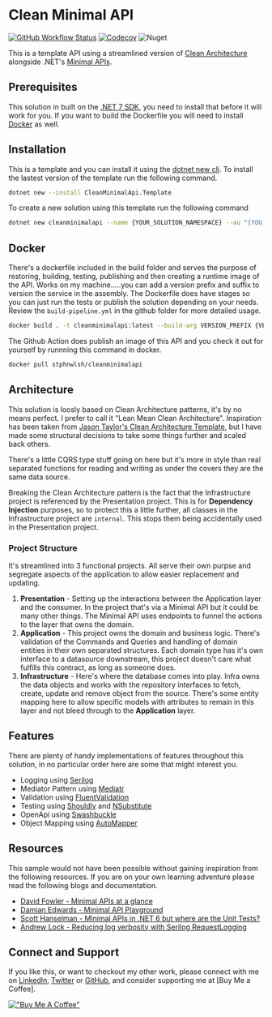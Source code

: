 # Clean Minimal API

[![GitHub Workflow Status](https://img.shields.io/github/actions/workflow/status/stphnwlsh/cleanminimalapi/build-pipeline.yml?label=Build%20Pipeline%20&logo=github&style=for-the-badge)](https://github.com/stphnwlsh/CleanMinimalApi/actions/workflows/build-pipeline.yml)
[![Codecov](https://img.shields.io/codecov/c/github/stphnwlsh/CleanMinimalApi?label=Code%20Coverage&logo=codecov&logoColor=white&style=for-the-badge)](https://codecov.io/gh/stphnwlsh/CleanMinimalApi)
![Nuget](https://img.shields.io/nuget/v/CleanMinimalApi.Template?label=nuget%20template&logo=nuget&logoColor=white&style=for-the-badge)

This is a template API using a streamlined version of [Clean Architecture](https://blog.cleancoder.com/uncle-bob/2012/08/13/the-clean-architecture.html) alongside .NET's [Minimal APIs](https://docs.microsoft.com/en-us/aspnet/core/fundamentals/minimal-apis?view=aspnetcore-7.0).

## Prerequisites

This solution in built on the [.NET 7 SDK](https://dotnet.microsoft.com/download/dotnet/7.0), you need to install that before it will work for you.  If you want to build the Dockerfile you will need to install [Docker](https://www.docker.com/products/docker-desktop) as well.

## Installation

This is a template and you can install it using the [dotnet new cli](https://docs.microsoft.com/en-us/dotnet/core/tools/dotnet-new).  To install the lastest version of the template run the following command.

``` bash
dotnet new --install CleanMinimalApi.Template
```

To create a new solution using this template run the following command

```bash
dotnet new cleanminimalapi --name {YOUR_SOLUTION_NAMESPACE} --au "{YOU_AUTHORS_NAME}"
```

## Docker

There's a dockerfile included in the build folder and serves the purpose of restoring, building, testing, publishing and then creating a runtime image of the API.  Works on my machine.....you can add a version prefix and suffix to version the service in the assembly.  The Dockerfile does have stages so you can just run the tests or publish the solution depending on your needs.  Review the `build-pipeline.yml` in the github folder for more detailed usage.

``` bash
docker build . -t cleanminimalapi:latest --build-arg VERSION_PREFIX {VERSION_NUMBER} -- build-arg VERSION_SUFFIX {PRERELEASE_NAME}
```

The Github Action does publish an image of this API and you check it out for yourself by runnning this command in docker.

``` bash
docker pull stphnwlsh/cleanminimalapi
```

## Architecture

This solution is loosly based on Clean Architecture patterns, it's by no means perfect.  I prefer to call it "Lean Mean Clean Architecture".  Inspiration has been taken from [Jason Taylor's Clean Architecture Template](https://github.com/jasontaylordev/CleanArchitecture), but I have made some structural decisions to take some things further and scaled back others.

There's a little CQRS type stuff going on here but it's more in style than real separated functions for reading and writing as under the covers they are the same data source.

Breaking the Clean Architecture pattern is the fact that the Infrastructure project is referenced by the Presentation project.  This is for **Dependency Injection** purposes, so to protect this a little further, all classes in the Infrastructure project are `internal`.  This stops them being accidentally used in the Presentation project.

### Project Structure

It's streamlined into 3 functional projects.  All serve their own purpse and segregate aspects of the application to allow easier replacement and updating.

1. **Presentation** - Setting up the interactions between the Application layer and the consumer.  In the project that's via a Minimal API but it could be many other things.  The Minimal API uses endpoints to funnel the actions to the layer that owns the domain.
1. **Application** - This project owns the domain and business logic.  There's validation of the Commands and Queries and handling of domain entities in their own separated structures.  Each domain type has it's own interface to a datasource downstream, this project doesn't care what fulfills this contract, as long as someone does.
1. **Infrastructure** - Here's where the database comes into play.  Infra owns the data objects and works with the repository interfaces to fetch, create, update and remove object from the source.  There's some entity mapping here to allow specific models with attributes to remain in this layer and not bleed through to the **Application** layer.

## Features

There are plenty of handy implementations of features throughout this solution, in no particular order here are some that might interest you.

- Logging using [Serilog](https://github.com/serilog/serilog)
- Mediator Pattern using [Mediatr](https://github.com/jbogard/MediatR)
- Validation using [FluentValidation](https://github.com/FluentValidation/FluentValidation)
- Testing using [Shouldly](https://github.com/shouldly/shouldly) and [NSubstitute](https://github.com/nsubstitute/NSubstitute)
- OpenApi using [Swashbuckle](https://github.com/domaindrivendev/Swashbuckle.AspNetCore)
- Object Mapping using [AutoMapper](https://github.com/AutoMapper/AutoMapper)

## Resources

This sample would not have been possible without gaining inspiration from the following resources.  If you are on your own learning adventure please read the following blogs and documentation.

- [David Fowler - Minimal APIs at a glance](https://gist.github.com/davidfowl/ff1addd02d239d2d26f4648a06158727)
- [Damian Edwards - Minimal API Playground](https://github.com/DamianEdwards/MinimalApiPlayground)
- [Scott Hanselman - Minimal APIs in .NET 6 but where are the Unit Tests?](https://www.hanselman.com/blog/minimal-apis-in-net-6-but-where-are-the-unit-tests)
- [Andrew Lock - Reducing log verbosity with Serilog RequestLogging](https://andrewlock.net/using-serilog-aspnetcore-in-asp-net-core-3-reducing-log-verbosity/)

## Connect and Support

If you like this, or want to checkout my other work, please connect with me on [LinkedIn](https://www.linkedin.com/in/stphnwlsh), [Twitter](https://twitter.com/stphnwlsh) or [GitHub](https://github.com/stphnwlsh), and consider supporting me at [Buy Me a Coffee].

[!["Buy Me A Coffee"](https://www.buymeacoffee.com/assets/img/guidelines/download-assets-sm-1.svg)](https://www.buymeacoffee.com/stphnwlsh)
